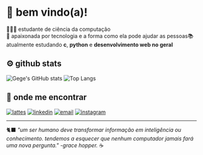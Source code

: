 # ​🦕​ bem vindo(a)!

👩🏻‍💻 estudante de ciência da computação  
​🎰 apaixonada por tecnologia e a forma como ela pode ajudar as pessoas
​📚​ atualmente estudando **c**, **python** e **desenvolvimento web no geral**

## ⚙️​ github stats
![Gege's GitHub stats](https://github-readme-stats.vercel.app/api?username=SEU_USUARIO&show_icons=true&theme=dracula)
![Top Langs](https://github-readme-stats.vercel.app/api/top-langs/?username=SEU_USUARIO&layout=compact&theme=dracula)

## 💬 onde me encontrar
[![lattes](https://img.shields.io/badge/Lattes-0074D9?style=for-the-badge&logo=google-scholar&logoColor=white)](http://lattes.cnpq.br/7640491751338541)
[![linkedin](https://img.shields.io/badge/LinkedIn-0077B5?style=for-the-badge&logo=linkedin&logoColor=white)](https://www.linkedin.com/in/https://www.linkedin.com/in/ang%C3%A9lica-luiza-liutti-luiz-448885304/)
[![email](https://img.shields.io/badge/Email-D14836?style=for-the-badge&logo=gmail&logoColor=white)](mailto:angelica.luizL@discente.uenp.edu.br)
[![instagram](https://img.shields.io/badge/Instagram-E4405F?style=for-the-badge&logo=instagram&logoColor=white)](https://instagram.com/angelicaliutti)

---


🐈‍⬛ _"um ser humano deve transformar
informação em inteligência ou conhecimento.
tendemos a esquecer que nenhum
computador jamais fará uma nova pergunta."_
_-grace hopper._ ☕
